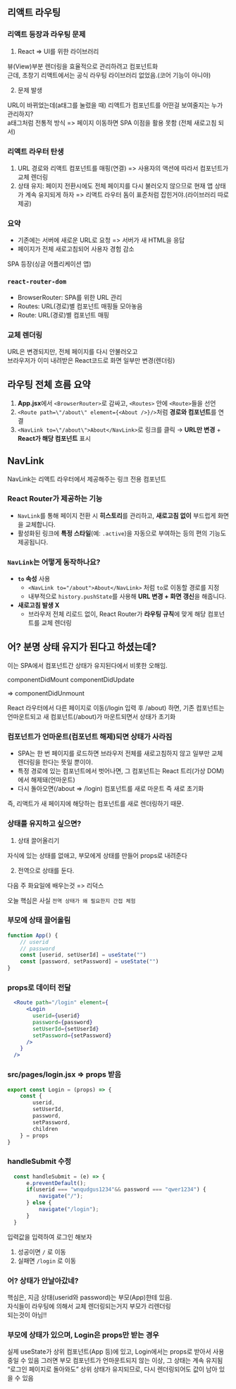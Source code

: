 ## 리액트 라우팅

### 리액트 등장과 라우팅 문제

1. React => UI를 위한 라이브러리

뷰(View)부분 렌더링을 효율적으로 관리하려고 컴포넌트화  
근데, 초창기 리액트에서는 공식 라우팅 라이브러리 없었음.(코어 기능이 아니야)

2. 문제 발생

URL이 바뀌었는데(a태그를 눌렀을 때) 리액트가 컴포넌트를 어떤걸 보여줄지는 누가 관리하지?  
a태그처럼 전통적 방식 => 페이지 이동하면 SPA 이점을 활용 못함 (전체 새로고침 되서)

### 리액트 라우터 탄생

1. URL 경로와 리액트 컴포넌트를 매핑(연결) => 사용자의 액션에 따라서 컴포넌트가 교체 렌더링
2. 상태 유지: 페이지 전환시에도 전체 페이지를 다시 불러오지 않으므로 현재 앱 상태가 계속 유지되게 하자
=> 리액트 라우터 돔이 표준처럼 잡힌거야.(라이브러리 따로 제공)

### 요약

- 기존에는 서버에 새로운 URL로 요청 => 서버가 새 HTML을 응답
- 페이지가 전체 새로고침되어 사용자 경험 감소

SPA 등장(싱글 어플리케이션 앱)

### `react-router-dom`

- BrowserRouter: SPA를 위한 URL 관리
- Routes: URL(경로)별 컴포넌트 매핑들 모아놓음
- Route: URL(경로)별 컴포넌트 매핑

### 교체 렌더링

URL은 변경되지만, 전체 페이지를 다시 안불러오고  
브라우저가 이미 내려받은 React코드로 화면 일부만 변경(렌더링)

## 라우팅 전체 흐름 요약  

1. **App.jsx**에서 `<BrowserRouter>`로 감싸고, `<Routes>` 안에 `<Route>`들을 선언  
2. `<Route path=\"/about\" element={<About />}/>`처럼 **경로와 컴포넌트**를 연결  
3. `<NavLink to=\"/about\">About</NavLink>`로 링크를 클릭 → **URL만 변경** + **React가 해당 컴포넌트** 표시  

## NavLink

NavLink는 리액트 라우터에서 제공해주는 링크 전용 컴포넌트

### React Router가 제공하는 기능

  - `NavLink`를 통해 페이지 전환 시 **히스토리**를 관리하고, **새로고침 없이** 부드럽게 화면을 교체합니다.  
  - 활성화된 링크에 **특정 스타일**(예: `.active`)을 자동으로 부여하는 등의 편의 기능도 제공됩니다.

### `NavLink`는 어떻게 동작하나요?

- **`to` 속성** 사용  
  - `<NavLink to="/about">About</NavLink>` 처럼 `to`로 이동할 경로를 지정  
  - 내부적으로 `history.pushState`를 사용해 **URL 변경 + 화면 갱신**을 해줍니다.  
- **새로고침 발생 X**  
  - 브라우저 전체 리로드 없이, React Router가 **라우팅 규칙**에 맞게 해당 컴포넌트를 교체 렌더링  

## 어? 분명 상태 유지가 된다고 하셨는데?

이는 SPA에서 컴포넌트간 상태가 유지된다에서 비롯한 오해임.  

componentDidMount
componentDidUpdate

=> componentDidUnmount

React 라우터에서 다른 페이지로 이동(/login 입력 후 /about) 하면, 기존 컴포넌트는
언마운트되고 새 컴포넌트(/about)가 마운트되면서 상태가 초기화  

### 컴포넌트가 언마운트(컴포넌트 해제)되면 상태가 사라짐

- SPA는 한 번 페이지를 로드하면 브라우저 전체를 새로고침하지 않고 일부만 교체 렌더링을 한다는 뜻일 뿐이야.  
- 특정 경로에 있는 컴포넌트에서 벗어나면, 그 컴포넌트는 React 트리(가상 DOM)에서 해제돼(언마운트)
- 다시 돌아오면(/about => /login) 컴포넌트를 새로 마운트 즉 새로 초기화

즉, 리액트가 새 페이지에 해당하는 컴포넌트를 새로 렌더링하기 때문.

### 상태를 유지하고 싶으면?

1. 상태 끌어올리기

자식에 있는 상태를 없애고, 부모에게 상태를 만들어 props로 내려준다

2. 전역으로 상태를 둔다.

다음 주 화요일에 배우는것 => 리덕스

오늘 핵심은 사실 `전역 상태가 왜 필요한지 간접 체험`

### 부모에 상태 끌어올림

```jsx
function App() {
    // userid
    // password
    const [userid, setUserId] = useState("")
    const [password, setPassword] = useState("")
}
```

### props로 데이터 전달

```jsx
  <Route path="/login" element={
      <Login
        userid={userid}
        password={password}
        setUserId={setUserId}
        setPassword={setPassword}
      />
    }
  />
```

### src/pages/login.jsx => props 받음

```jsx
export const Login = (props) => {
    const {
        userid,
        setUserId,
        password,
        setPassword,
        children
    } = props
}
```

### handleSubmit 수정

```jsx
  const handleSubmit = (e) => {
      e.preventDefault();
      if(userid === "wnqudgus1234"&& password === "qwer1234") {
          navigate("/");
      } else {
          navigate("/login");
      }
  }
```

입력값을 입력하여 로그인 해보자

1. 성공이면 `/` 로 이동
2. 실패면 `/login` 로 이동

### 어? 상태가 안날아갔네?

핵심은, 지금 상태(userid와 password)는 부모(App)한테 있음.  
자식들이 라우팅에 의해서 교체 렌더링되는거지 부모가 리렌더링  
되는것이 아님!!

### 부모에 상태가 있으며, Login은 props만 받는 경우

실제 useState가 상위 컴포넌트(App 등)에 있고, Login에서는 props로 받아서 사용 중일 수 있음
그러면 부모 컴포넌트가 언마운트되지 않는 이상, 그 상태는 계속 유지됨
“로그인 페이지로 돌아와도” 상위 상태가 유지되므로, 다시 렌더링되어도 값이 남아 있을 수 있음